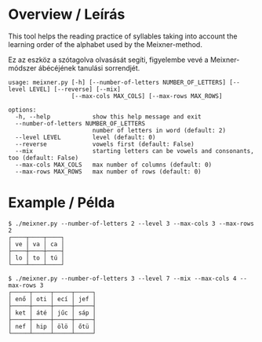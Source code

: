 # Overview / Leírás
This tool helps the reading practice of syllables
taking into account the learning order of the alphabet
used by the Meixner-method.

Ez az eszköz a szótagolva olvasását segíti,
figyelembe vevé a Meixner-módszer ábécéjének tanulási sorrendjét.

```
usage: meixner.py [-h] [--number-of-letters NUMBER_OF_LETTERS] [--level LEVEL] [--reverse] [--mix]
                  [--max-cols MAX_COLS] [--max-rows MAX_ROWS]

options:
  -h, --help            show this help message and exit
  --number-of-letters NUMBER_OF_LETTERS
                        number of letters in word (default: 2)
  --level LEVEL         level (default: 0)
  --reverse             vowels first (default: False)
  --mix                 starting letters can be vowels and consonants, too (default: False)
  --max-cols MAX_COLS   max number of columns (default: 0)
  --max-rows MAX_ROWS   max number of rows (default: 0)
```

# Example / Példa
```
$ ./meixner.py --number-of-letters 2 --level 3 --max-cols 3 --max-rows 2
┌────┬────┬────┐
│ ve │ va │ ca │
├────┼────┼────┤
│ lo │ to │ tú │
└────┴────┴────┘

$ ./meixner.py --number-of-letters 3 --level 7 --mix --max-cols 4 --max-rows 3
┌─────┬─────┬─────┬─────┐
│ enő │ oti │ ecí │ jef │
├─────┼─────┼─────┼─────┤
│ ket │ áté │ jűc │ sáp │
├─────┼─────┼─────┼─────┤
│ nef │ hip │ ölö │ őtü │
└─────┴─────┴─────┴─────┘
```
